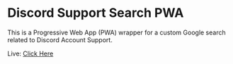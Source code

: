 # Discord Support Search PWA

This is a Progressive Web App (PWA) wrapper for a custom Google search related to Discord Account Support.

Live: [Click Here]([https://<your-org>.github.io/<repo-name>/](https://github.com/Discord-Account-Support-Corp/dasc-Google-business-profile))
